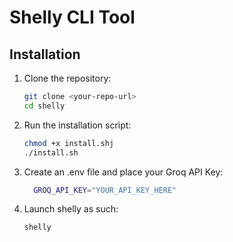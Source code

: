 # Shelly CLI Tool

## Installation

1. Clone the repository:
   ```bash
   git clone <your-repo-url>
   cd shelly
   ```


2. Run the installation script:
   ```bash
   chmod +x install.shj
   ./install.sh
   ```

3. Create an .env file and place your Groq API Key:
    ```bash
      GROQ_API_KEY="YOUR_API_KEY_HERE"
    ```

4. Launch shelly as such:
    ```bash
    shelly
    ```
